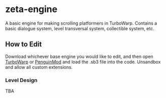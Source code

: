# zeta-engine
A basic engine for making scrolling platformers in TurboWarp. Contains a basic dialogue system, level transversal system, collectible system, etc.

## How to Edit
Download whichever base engine you would like to edit, and then open [TurboWarp](https://turbowarp.org) or [PenguinMod](https://penguinmod.com) and load the .sb3 file into the code. Unsandbox and allow all custom extensions.

### Level Design
TBA
